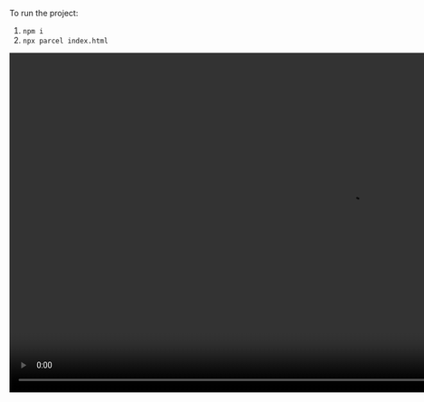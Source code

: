To run the project: 

1. `npm i`
2. `npx parcel index.html`

<video src="webgl-experiments_7-10-2021_03.mp4" width="1200px">
  
<video>
  <source src="webgl-experiments_7-10-2021_03.mp4" type="video/mp4">
</video>

![](webgl-experiments_7-10-2021_03.mp4)
